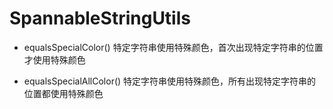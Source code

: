 # SpannableStringUtils


- equalsSpecialColor() 特定字符串使用特殊颜色，首次出现特定字符串的位置才使用特殊颜色

- equalsSpecialAllColor() 特定字符串使用特殊颜色，所有出现特定字符串的位置都使用特殊颜色
